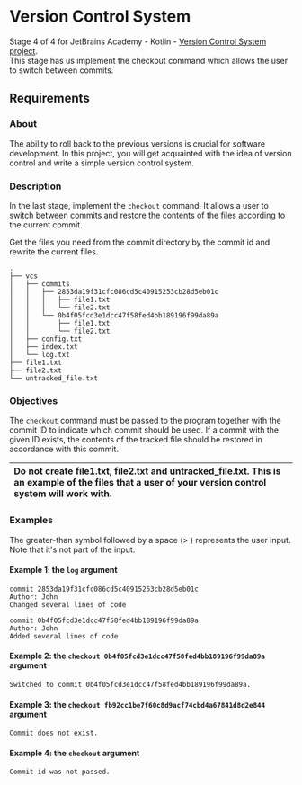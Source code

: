 # Version Control System
Stage 4 of 4 for JetBrains Academy - Kotlin - [Version Control System project](https://hyperskill.org/projects/177/stages/912/implement).   
This stage has us implement the checkout command which allows the user to switch between commits.    
## Requirements
### About
The ability to roll back to the previous versions is crucial for software development. In this project, you will get acquainted with the idea of version control and write a simple version control system.
### Description
In the last stage, implement the `checkout` command. It allows a user to switch between commits and restore the contents of the files according to the current commit.

Get the files you need from the commit directory by the commit id and rewrite the current files.
```text
.
├── vcs
│   ├── commits
│   │   ├── 2853da19f31cfc086cd5c40915253cb28d5eb01c
│   │   │   ├── file1.txt
│   │   │   └── file2.txt
│   │   └── 0b4f05fcd3e1dcc47f58fed4bb189196f99da89a
│   │       ├── file1.txt
│   │       └── file2.txt
│   ├── config.txt
│   ├── index.txt
│   └── log.txt
├── file1.txt
├── file2.txt
└── untracked_file.txt
```
### Objectives
The `checkout` command must be passed to the program together with the commit ID to indicate which commit should be used. If a commit with the given ID exists, the contents of the tracked file should be restored in accordance with this commit. 

| Do not create file1.txt, file2.txt and untracked_file.txt. This is an example of the files that a user of your version control system will work with. |
| :--- |
### Examples
The greater-than symbol followed by a space (> ) represents the user input. Note that it's not part of the input.
#### Example 1: the `log` argument
```text
commit 2853da19f31cfc086cd5c40915253cb28d5eb01c
Author: John
Changed several lines of code

commit 0b4f05fcd3e1dcc47f58fed4bb189196f99da89a
Author: John
Added several lines of code
```
#### Example 2: the `checkout 0b4f05fcd3e1dcc47f58fed4bb189196f99da89a` argument
```text
Switched to commit 0b4f05fcd3e1dcc47f58fed4bb189196f99da89a.
```
#### Example 3: the `checkout fb92cc1be7f60c8d9acf74cbd4a67841d8d2e844` argument
```text
Commit does not exist.
```
#### Example 4: the `checkout` argument
```text
Commit id was not passed.
```

